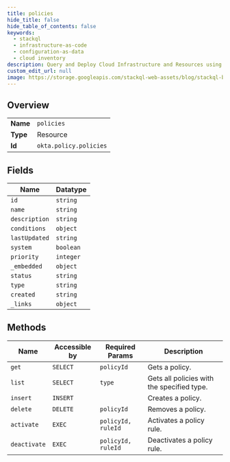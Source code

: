 ```yaml
---
title: policies
hide_title: false
hide_table_of_contents: false
keywords:
  - stackql
  - infrastructure-as-code
  - configuration-as-data
  - cloud inventory
description: Query and Deploy Cloud Infrastructure and Resources using SQL
custom_edit_url: null
image: https://storage.googleapis.com/stackql-web-assets/blog/stackql-blog-post-featured-image.png
---
```

  
    

## Overview
<table><tbody>
<tr><td><b>Name</b></td><td><code>policies</code></td></tr>
<tr><td><b>Type</b></td><td>Resource</td></tr>
<tr><td><b>Id</b></td><td><code>okta.policy.policies</code></td></tr>
</tbody></table>

## Fields
| Name | Datatype |
| ---- | -------- |
| `id` | `string` |
| `name` | `string` |
| `description` | `string` |
| `conditions` | `object` |
| `lastUpdated` | `string` |
| `system` | `boolean` |
| `priority` | `integer` |
| `_embedded` | `object` |
| `status` | `string` |
| `type` | `string` |
| `created` | `string` |
| `_links` | `object` |
## Methods
| Name | Accessible by | Required Params | Description |
| ---- | ------------- | --------------- | ----------- |
| `get` | `SELECT` | `policyId` | Gets a policy. |
| `list` | `SELECT` | `type` | Gets all policies with the specified type. |
| `insert` | `INSERT` |  | Creates a policy. |
| `delete` | `DELETE` | `policyId` | Removes a policy. |
| `activate` | `EXEC` | `policyId, ruleId` | Activates a policy rule. |
| `deactivate` | `EXEC` | `policyId, ruleId` | Deactivates a policy rule. |
